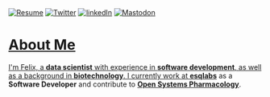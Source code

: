 
<span>
<a href = "resume-en.md"><img alt="Resume" src="https://img.shields.io/badge/-Resume-red?style=for-the-badge&logo=readme&logoColor=white"></a>
<a href ="https://twitter.com/felix_mil_"><img alt="Twitter" src="https://img.shields.io/badge/-Twitter-3f9cf3?style=for-the-badge&logo=twitter&logoColor=white"></a>
<a href ="https://www.linkedin.com/in/felix-mil/"><img alt="linkedIn" src="https://img.shields.io/badge/-linkedIn-2767c5?style=for-the-badge&logo=linkedIn"></a>
<a href = "https://fosstodon.org/@felix_mil"><img alt="Mastodon" src="https://img.shields.io/badge/-Mastodon-625df5?style=for-the-badge&logo=mastodon&logoColor=white" </a>

</span>

# About Me 

I'm Felix, a **data scientist** with experience in **software development**, as well as a background in **biotechnology**. 
I currently work at [**esqlabs**](https://github.com/esqLABS) as a **Software Developer** and contribute to [**Open Systems Pharmacology**](https://github.com/Open-Systems-Pharmacology).

<!--
# Now

- 🔭 I’m currently working on ...
- 🌱 I’m currently learning ...
- 👯 I’m looking to collaborate on ...
- 🤔 I’m looking for help with ...
- 💬 Ask me about ...
- 📫 How to reach me: ...
- 😄 Pronouns: ...
- ⚡ Fun fact: ...

